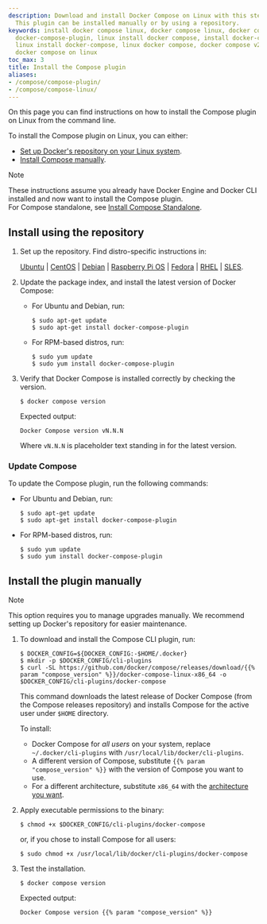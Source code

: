 ```yaml
---
description: Download and install Docker Compose on Linux with this step-by-step handbook.
  This plugin can be installed manually or by using a repository.
keywords: install docker compose linux, docker compose linux, docker compose plugin,
  docker-compose-plugin, linux install docker compose, install docker-compose linux,
  linux install docker-compose, linux docker compose, docker compose v2 linux, install
  docker compose on linux
toc_max: 3
title: Install the Compose plugin
aliases:
- /compose/compose-plugin/
- /compose/compose-linux/
---
```


On this page you can find instructions on how to install the Compose plugin on Linux from the command line.

To install the Compose plugin on Linux, you can either:
- [Set up Docker's repository on your Linux system](#install-using-the-repository).
- [Install Compose manually](#install-the-plugin-manually).

> [!NOTE]
>
> These instructions assume you already have Docker Engine and Docker CLI installed and now want to install the Compose plugin.  
For Compose standalone, see [Install Compose Standalone](standalone.md).

## Install using the repository

1. Set up the repository. Find distro-specific instructions in:

    [Ubuntu](/manuals/engine/install/ubuntu.md#install-using-the-repository) |
    [CentOS](/manuals/engine/install/centos.md#set-up-the-repository) |
    [Debian](/manuals/engine/install/debian.md#install-using-the-repository) |
    [Raspberry Pi OS](/manuals/engine/install/raspberry-pi-os.md#install-using-the-repository) |
    [Fedora](/manuals/engine/install/fedora.md#set-up-the-repository) |
    [RHEL](/manuals/engine/install/rhel.md#set-up-the-repository) |
    [SLES](/manuals/engine/install/sles.md#set-up-the-repository).

2. Update the package index, and install the latest version of Docker Compose:

    * For Ubuntu and Debian, run:

        ```console
        $ sudo apt-get update
        $ sudo apt-get install docker-compose-plugin
        ```
    * For RPM-based distros, run:

        ```console
        $ sudo yum update
        $ sudo yum install docker-compose-plugin
        ```

3.  Verify that Docker Compose is installed correctly by checking the version.

    ```console
    $ docker compose version
    ```

    Expected output:

    ```text
    Docker Compose version vN.N.N
    ```

    Where `vN.N.N` is placeholder text standing in for the latest version.

### Update Compose

To update the Compose plugin, run the following commands:

* For Ubuntu and Debian, run:

    ```console
    $ sudo apt-get update
    $ sudo apt-get install docker-compose-plugin
    ```
* For RPM-based distros, run:

    ```console
    $ sudo yum update
    $ sudo yum install docker-compose-plugin
    ```

## Install the plugin manually

> [!NOTE]
>
> This option requires you to manage upgrades manually. We recommend setting up Docker's repository for easier maintenance.

1.  To download and install the Compose CLI plugin, run:

    ```console
    $ DOCKER_CONFIG=${DOCKER_CONFIG:-$HOME/.docker}
    $ mkdir -p $DOCKER_CONFIG/cli-plugins
    $ curl -SL https://github.com/docker/compose/releases/download/{{% param "compose_version" %}}/docker-compose-linux-x86_64 -o $DOCKER_CONFIG/cli-plugins/docker-compose
    ```

    This command downloads the latest release of Docker Compose (from the Compose releases repository) and installs Compose for the active user under `$HOME` directory.

    To install:
    * Docker Compose for _all users_ on your system, replace `~/.docker/cli-plugins` with `/usr/local/lib/docker/cli-plugins`.
    * A different version of Compose, substitute `{{% param "compose_version" %}}` with the version of Compose you want to use.
    - For a different architecture, substitute `x86_64` with the [architecture you want](https://github.com/docker/compose/releases).   


2. Apply executable permissions to the binary:

    ```console
    $ chmod +x $DOCKER_CONFIG/cli-plugins/docker-compose
    ```
    or, if you chose to install Compose for all users:

    ```console
    $ sudo chmod +x /usr/local/lib/docker/cli-plugins/docker-compose
    ```

3. Test the installation.

    ```console
    $ docker compose version
    ```
   
   Expected output:

    ```text
    Docker Compose version {{% param "compose_version" %}}
    ```
